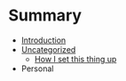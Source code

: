 # Summary

* [Introduction](README.md)
* [Uncategorized](uncategorized/README.md)
   * [How I set this thing up](uncategorized/how_i_set_this_thing_up.md)
* Personal

